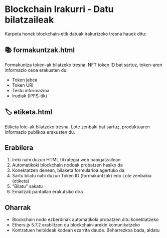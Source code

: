 # Blockchain Irakurri - Datu bilatzaileak

Karpeta honek blockchain-etik datuak irakurtzeko tresna hauek ditu:

## 📚 formakuntzak.html
Formakuntza token-ak bilatzeko tresna. NFT token ID bat sartuz, token-aren informazio osoa erakusten du:
- Token jabea
- Token URI
- Testu informazioa
- Irudiak (IPFS-tik)

## 🏷️ etiketa.html
Etiketa lote-ak bilatzeko tresna. Lote zenbaki bat sartuz, produktuaren informazio publikoa erakusten du.

## Erabilera

1. Ireki nahi duzun HTML fitxategia web nabigatzailean
2. Automatikoki blockchain nodoak probatzen hasiko da
3. Konektatzen denean, bilaketa formularioa agertuko da
4. Sartu bilatu nahi duzun Token ID (formakuntzak) edo Lote zenbakia (etiketa)
5. "Bilatu" sakatu
6. Emaitzak pantailan erakutsiko dira

## Oharrak

- Blockchain nodo ezberdinak automatikoki probatzen ditu konektatzeko
- Ethers.js 5.7.2 erabiltzen du blockchain-arekin komunikatzeko
- Kontratuen helbideak kodean ezarrita daude. Beharrezkoa bada, aldatu